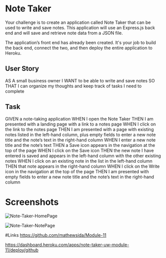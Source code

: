# Note Taker

Your challenge is to create an application called Note Taker that can be used to write and save notes. This application will use an Express.js back end and will save and retrieve note data from a JSON file.

The application’s front end has already been created. It's your job to build the back end, connect the two, and then deploy the entire application to Heroku.

## User Story
AS A small business owner
I WANT to be able to write and save notes
SO THAT I can organize my thoughts and keep track of tasks I need to complete

## Task
GIVEN a note-taking application
WHEN I open the Note Taker
THEN I am presented with a landing page with a link to a notes page
WHEN I click on the link to the notes page
THEN I am presented with a page with existing notes listed in the left-hand column, plus empty fields to enter a new note title and the note’s text in the right-hand column
WHEN I enter a new note title and the note’s text
THEN a Save icon appears in the navigation at the top of the page
WHEN I click on the Save icon
THEN the new note I have entered is saved and appears in the left-hand column with the other existing notes
WHEN I click on an existing note in the list in the left-hand column
THEN that note appears in the right-hand column
WHEN I click on the Write icon in the navigation at the top of the page
THEN I am presented with empty fields to enter a new note title and the note’s text in the right-hand column


# Screenshots
![Note-Taker-HomePage](https://user-images.githubusercontent.com/91555425/216523012-7759e7bd-cf34-4982-9898-d83b9672951f.png)


![Note-Taker-NotePage](https://user-images.githubusercontent.com/91555425/216523026-d09caf83-e31c-4489-bdd2-32390d85bd97.png)


#Links
https://github.com/mathewsida/Module-11

https://dashboard.heroku.com/apps/note-taker-uw-module-11/deploy/github
